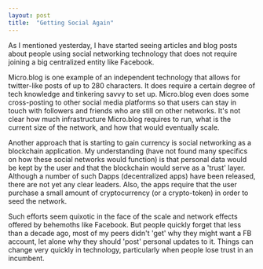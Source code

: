 ```yaml
---
layout: post
title:  "Getting Social Again"
---
```

As I mentioned yesterday, I have started seeing articles and blog posts about people using social networking technology that does not require joining a big centralized entity like Facebook.  

Micro.blog is one example of an independent technology that allows for twitter-like posts of up to 280 characters. It does require a certain degree of tech knowledge and tinkering savvy to set up. Micro.blog even does some cross-posting to other social media platforms so that users can stay in touch with followers and friends who are still on other networks.  It's not clear how much infrastructure Micro.blog requires to run, what is the current size of the network, and how that would eventually scale.

Another approach that is starting to gain currency is social networking as a blockchain application.  My understanding (have not found many specifics on how these social networks would function) is that personal data would be kept by the user and that the blockchain would serve as a 'trust' layer. Although a number of such Dapps (decentralized apps) have been released, there are not yet any clear leaders. Also, the apps require that the user purchase a small amount of cryptocurrency (or a crypto-token) in order to seed the network.

Such efforts seem quixotic in the face of the scale and network effects offered by behemoths like Facebook. But people quickly forget that less than a decade ago, most of my peers didn't 'get' why they might want a FB account, let alone why they should 'post' personal updates to it.  Things can change very quickly in technology, particularly when people lose trust in an incumbent.
